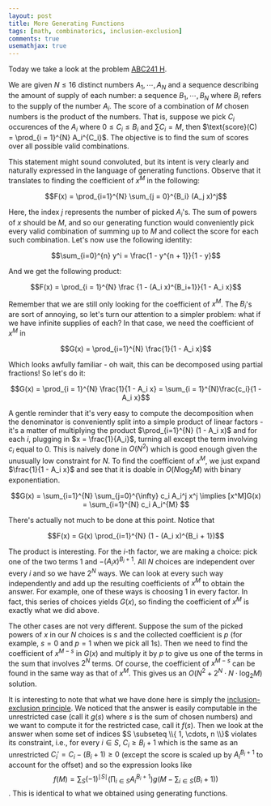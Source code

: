 ```yaml
---
layout: post
title: More Generating Functions 
tags: [math, combinatorics, inclusion-exclusion]
comments: true
usemathjax: true
---
```

Today we take a look at the problem [ABC241 H](https://atcoder.jp/contests/abc241/tasks/abc241_h).

We are given $N \le 16$ distinct numbers $A_1, \cdots, A_N$ and a sequence describing the amount of supply of each number: a sequence $B_1, \cdots, B_N$ where $B_i$ refers to the supply of the number $A_i$. The score of a combination of $M$ chosen numbers is the product of the numbers. That is, suppose we pick $C_i$ occurences of the $A_i$ where $0 \le C_i \le B_i$ and $\sum C_i = M$, then $\text{score}(C) = \prod_{i = 1}^{N} A_i^{C_i}$. The objective is to find the sum of scores over all possible valid combinations.

This statement might sound convoluted, but its intent is very clearly and naturally expressed in the language of generating functions. Observe that it translates to finding the coefficient of $x^M$ in the following:

$$F(x) = \prod_{i=1}^{N} \sum_{j = 0}^{B_i} (A_j x)^j$$

Here, the index $j$ represents the number of picked $A_i$'s. The sum of powers of $x$ should be $M$, and so our generating function would conveniently pick every valid combination of summing up to $M$ and collect the score for each such combination. Let's now use the following identity:

$$\sum_{i=0}^{n} y^i = \frac{1 - y^{n + 1}}{1 - y}$$

And we get the following product:

$$F(x) = \prod_{i = 1}^{N} \frac {1 - (A_i x)^{B_i+1}}{1 - A_i x}$$

Remember that we are still only looking for the coefficient of $x^M$. The $B_i$'s are sort of annoying, so let's turn our attention to a simpler problem: what if we have infinite supplies of each? In that case, we need the coefficient of $x^M$ in 

$$G(x) = \prod_{i=1}^{N} \frac{1}{1 - A_i x}$$

Which looks awfully familiar - oh wait, this can be decomposed using partial fractions! So let's do it: 

$$G(x) = \prod_{i = 1}^{N} \frac{1}{1 - A_i x} = \sum_{i = 1}^{N}\frac{c_i}{1 - A_i x}$$

A gentle reminder that it's very easy to compute the decomposition when the denominator is conveniently split into a simple product of linear factors - it's a matter of multiplying the product $\prod_{i=1}^{N} (1 - A_i x)$ and for each $i$, plugging in $x = \frac{1}{A_i}$, turning all except the term involving $c_i$ equal to $0$. This is naively done in $O(N^2)$ which is good enough given the unusually low constraint for $N$. To find the coefficient of $x^M$, we just expand $\frac{1}{1 - A_i x}$ and see that it is doable in $O(N\log_2{M})$ with binary exponentiation.

$$G(x) = \sum_{i=1}^{N} \sum_{j=0}^{\infty} c_i A_i^j x^j \implies [x^M]G(x) = \sum_{i=1}^{N} c_i A_i^{M} $$

There's actually not much to be done at this point. Notice that 

$$F(x) = G(x) \prod_{i=1}^{N} (1 - (A_i x)^{B_i + 1})$$

The product is interesting. For the $i$-th factor, we are making a choice: pick one of the two terms $1$ and $-(A_i x)^{B_i + 1}$. All $N$ choices are independent over every $i$ and so we have $2^N$ ways. We can look at every such way independently and add up the resulting coefficients of $x^M$ to obtain the answer. For example, one of these ways is choosing $1$ in every factor. In fact, this series of choices yields $G(x)$, so finding the coefficient of $x^M$ is exactly what we did above. 

The other cases are not very different. Suppose the sum of the picked powers of $x$ in our $N$ choices is $s$ and the collected coefficient is $p$ (for example, $s = 0$ and $p = 1$ when we pick all $1$s). Then we need to find the coefficient of $x^{M - s}$ in $G(x)$ and multiply it by $p$ to give us one of the terms in the sum that involves $2^N$ terms. Of course, the coefficient of $x^{M - s}$ can be found in the same way as that of $x^M$. This gives us an $O(N^2 + 2^N \cdot N \cdot \log_2 M)$ solution.

It is interesting to note that what we have done here is simply the [inclusion-exclusion principle](https://en.wikipedia.org/wiki/Inclusion–exclusion_principle). We noticed that the answer is easily computable in the unrestricted case (call it $g(s)$ where $s$ is the sum of chosen numbers) and we want to compute it for the restricted case, call it $f(s)$. Then we look at the answer when some set of indices $S \subseteq \\{ 1, \cdots, n \\}$ violates its constraint, i.e., for every $i \in S$, $C_i \ge B_i + 1$ which is the same as an unrestricted $C_i' = C_i - (B_i + 1) \ge 0$ (except the score is scaled up by $A_i^{B_i + 1}$ to account for the offset) and so the expression looks like $$ f(M) = \sum_{S} (-1)^{ \mid S \mid } \left(\prod_{i \in S} A_i^{B_i + 1}\right)g\left(M - \sum_{i\in S} (B_i + 1)\right)$$. This is identical to what we obtained using generating functions.